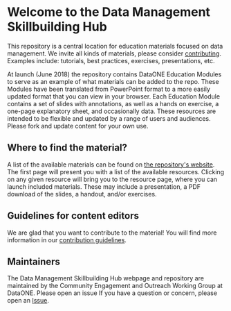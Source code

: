 # Welcome to the Data Management Skillbuilding Hub

This repository is a central location for education materials focused on data management. We invite all kinds of materials, please consider [contributing][CONTRIB]. Examples include: tutorials, best practices, exercises, presentations, etc.

At launch (June 2018) the repository contains DataONE Education Modules to serve as an example of what materials can be added to the repo. These Modules have been translated from PowerPoint format to a more easily updated format that you can view in your browser. Each Education Module contains a set of slides with annotations, as well as a hands on exercise, a one-page explanatory sheet, and occasionally data. These resources are intended to be flexible and updated by a range of users and audiences. Please fork and update content for your own use.

[CONTRIB]: CONTRIBUTING.md "Contribution guidelines"

## Where to find the material?

A list of the available materials can be found on [the repository's website][website]. The first page will present you with a list of the available resources. Clicking on any given resource will bring you to the resource page, where you can launch included materials. These may include a presentation, a PDF download of the slides, a handout, and/or exercises.

[website]: https://dataoneorg.github.io/Education/ "Homepage for the Data Management Skillbuilding Hub"


## Guidelines for content editors

We are glad that you want to contribute to the material! You will find more information in our [contribution guidelines][CONTRIB].


## Maintainers

The Data Management Skillbuilding Hub webpage and repository are maintained by the Community Engagement and Outreach Working Group at DataONE. Please open an issue If you have a question or concern, please open an <a href="https://github.com/DataONEorg/Education/issues" target="_blank">Issue</a>.
